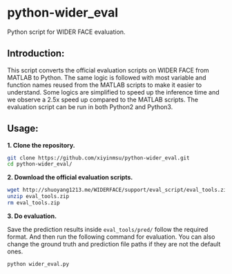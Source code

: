 # python-wider_eval
Python script for WIDER FACE evaluation. 

## Introduction:
This script converts the official evaluation scripts on WIDER FACE from MATLAB to Python. 
The same logic is followed with most variable and function names reused from the MATLAB scripts to make it easier to understand. 
Some logics are simplified to speed up the inference time and we observe a 2.5x speed up compared to the MATLAB scripts.
The evaluation script can be run in both Python2 and Python3. 

## Usage:
**1. Clone the repository.**
```bash
git clone https://github.com/xiyinmsu/python-wider_eval.git
cd python-wider_eval/
```
**2. Download the official evaluation scripts.**
```bash
wget http://shuoyang1213.me/WIDERFACE/support/eval_script/eval_tools.zip
unzip eval_tools.zip
rm eval_tools.zip
```
**3. Do evaluation.**

Save the prediction results inside `eval_tools/pred/` follow the required format. 
And then run the following command for evaluation. 
You can also change the ground truth and prediction file paths if they are not the default ones. 
```bash
python wider_eval.py
```
 




